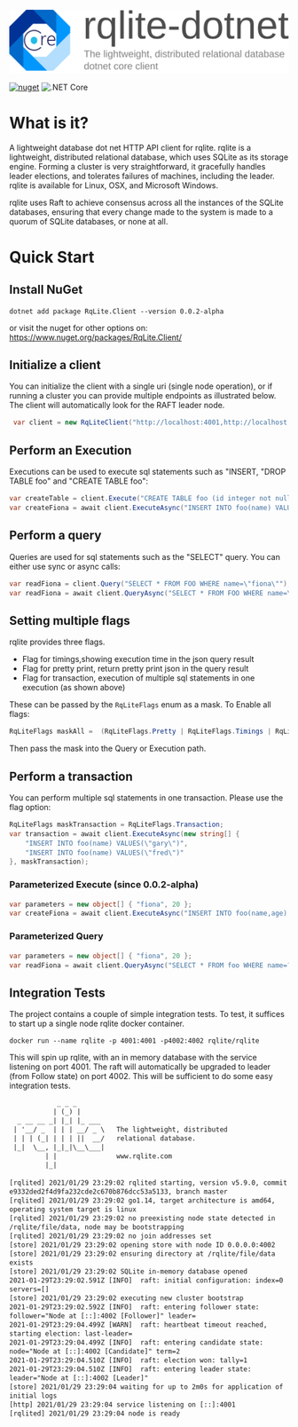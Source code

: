 ![rqlite-dotnet](doc/img/rqlite-dotnet.svg)

[![nuget](https://img.shields.io/nuget/v/RqLite.Client)](https://www.nuget.org/packages/RqLite.Client/)
![.NET Core](https://github.com/sjefvanleeuwen/rqlite-dotnet/workflows/.NET%20Core/badge.svg)

# What is it?

A lightweight database dot net HTTP API client for rqlite. rqlite is a lightweight, distributed relational database, which uses SQLite as its storage engine. Forming a cluster is very straightforward, it gracefully handles leader elections, and tolerates failures of machines, including the leader. rqlite is available for Linux, OSX, and Microsoft Windows.

rqlite uses Raft to achieve consensus across all the instances of the SQLite databases, ensuring that every change made to the system is made to a quorum of SQLite databases, or none at all.

# Quick Start

## Install NuGet

```
dotnet add package RqLite.Client --version 0.0.2-alpha
```

or visit the nuget for other options on: https://www.nuget.org/packages/RqLite.Client/


## Initialize a client

You can initialize the client with a single uri (single node operation), or if running a cluster you can provide multiple endpoints as illustrated below. The client will automatically look for the RAFT leader node.

```csharp
 var client = new RqLiteClient("http://localhost:4001,http://localhost:4002,http://localhost:4003");
```

## Perform an Execution

Executions can be used to execute sql statements such as "INSERT, "DROP TABLE foo" and "CREATE TABLE foo":

```csharp
var createTable = client.Execute("CREATE TABLE foo (id integer not null primary key, name text)");
var createFiona = await client.ExecuteAsync("INSERT INTO foo(name) VALUES(\"fiona\")");
```

## Perform a query

Queries are used for sql statements such as the "SELECT" query. You can either use sync or async calls:

```csharp
var readFiona = client.Query("SELECT * FROM FOO WHERE name=\"fiona\"");
var readFiona = await client.QueryAsync("SELECT * FROM FOO WHERE name=\"fiona\"");
```

## Setting multiple flags

rqlite provides three flags. 

* Flag for timings,showing execution time in the json query result
* Flag for pretty print, return pretty print json in the query result
* Flag for transaction, execution of multiple sql statements in one execution (as shown above)

These can be passed by the `RqLiteFlags` enum as a mask. To Enable all flags:

```csharp
RqLiteFlags maskAll =  (RqLiteFlags.Pretty | RqLiteFlags.Timings | RqLiteFlags.Transaction);
```

Then pass the mask into the Query or Execution path.

## Perform a transaction

You can perform multiple sql statements in one transaction. Please use the flag option:

```csharp
RqLiteFlags maskTransaction = RqLiteFlags.Transaction;
var transaction = await client.ExecuteAsync(new string[] {
    "INSERT INTO foo(name) VALUES(\"gary\")",
    "INSERT INTO foo(name) VALUES(\"fred\")"
}, maskTransaction);
```

### Parameterized Execute (since 0.0.2-alpha)

```csharp
var parameters = new object[] { "fiona", 20 };
var createFiona = await client.ExecuteAsync("INSERT INTO foo(name,age) VALUES(?,?)", parameters);
```

### Parameterized Query
```csharp
var parameters = new object[] { "fiona", 20 };
var readFiona = await client.QueryAsync("SELECT * FROM foo WHERE name=?", parameters[0] );
```

## Integration Tests

The project contains a couple of simple integration tests. To test, it suffices to start up a single node rqlite docker container.

```
docker run --name rqlite -p 4001:4001 -p4002:4002 rqlite/rqlite
```

This will spin up rqlite, with an in memory database with the service listening on port 4001. The raft will automatically
be upgraded to leader (from Follow state) on port 4002. This will be sufficient to do some easy integration tests.

```
            _ _ _
           | (_) |
  _ __ __ _| |_| |_ ___
 | '__/ _  | | | __/ _ \   The lightweight, distributed
 | | | (_| | | | ||  __/   relational database.
 |_|  \__, |_|_|\__\___|
         | |               www.rqlite.com
         |_|

[rqlited] 2021/01/29 23:29:02 rqlited starting, version v5.9.0, commit e9332ded2f4d9fa232cde2c670b876dcc53a5133, branch master
[rqlited] 2021/01/29 23:29:02 go1.14, target architecture is amd64, operating system target is linux
[rqlited] 2021/01/29 23:29:02 no preexisting node state detected in /rqlite/file/data, node may be bootstrapping
[rqlited] 2021/01/29 23:29:02 no join addresses set
[store] 2021/01/29 23:29:02 opening store with node ID 0.0.0.0:4002
[store] 2021/01/29 23:29:02 ensuring directory at /rqlite/file/data exists
[store] 2021/01/29 23:29:02 SQLite in-memory database opened
2021-01-29T23:29:02.591Z [INFO]  raft: initial configuration: index=0 servers=[]
[store] 2021/01/29 23:29:02 executing new cluster bootstrap
2021-01-29T23:29:02.592Z [INFO]  raft: entering follower state: follower="Node at [::]:4002 [Follower]" leader=
2021-01-29T23:29:04.499Z [WARN]  raft: heartbeat timeout reached, starting election: last-leader=
2021-01-29T23:29:04.499Z [INFO]  raft: entering candidate state: node="Node at [::]:4002 [Candidate]" term=2
2021-01-29T23:29:04.510Z [INFO]  raft: election won: tally=1
2021-01-29T23:29:04.510Z [INFO]  raft: entering leader state: leader="Node at [::]:4002 [Leader]"
[store] 2021/01/29 23:29:04 waiting for up to 2m0s for application of initial logs
[http] 2021/01/29 23:29:04 service listening on [::]:4001
[rqlited] 2021/01/29 23:29:04 node is ready

```